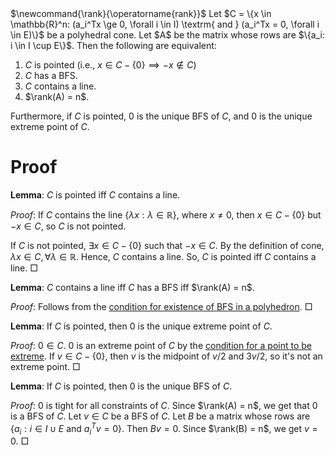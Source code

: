 <span class="invisible">
$\newcommand{\rank}{\operatorname{rank}}$
</span>
Let $C = \{x \in \mathbb{R}^n: (a_i^Tx \ge 0, \forall i \in I) \textrm{ and } (a_i^Tx = 0, \forall i \in E)\}$
be a polyhedral cone. Let $A$ be the matrix whose rows are $\{a_i: i \in I \cup E\}$.
Then the following are equivalent:

1.  $C$ is pointed (i.e., $x \in C - \{0\} \implies -x \not\in C$)
2.  $C$ has a BFS.
3.  $C$ contains a line.
4.  $\rank(A) = n$.

Furthermore, if $C$ is pointed, $0$ is the unique BFS of $C$, and $0$ is the unique extreme point of $C$.

# Proof

**Lemma**: $C$ is pointed iff $C$ contains a line.

*Proof*:
If $C$ contains the line $\{\lambda x: \lambda \in \mathbb{R}\}$, where $x \neq 0$,
then $x \in C - \{0\}$ but $-x \in C$, so $C$ is not pointed.

If $C$ is not pointed, $\exists x \in C - \{0\}$ such that $-x \in C$.
By the definition of cone, $\lambda x \in C, \forall \lambda \in \mathbb{R}$.
Hence, $C$ contains a line.
So, $C$ is pointed iff $C$ contains a line. □

**Lemma**: $C$ contains a line iff $C$ has a BFS iff $\rank(A) = n$.

*Proof*: Follows from the [condition for existence of BFS in a polyhedron](bfs-existence.html). □

**Lemma**: If $C$ is pointed, then $0$ is the unique extreme point of $C$.

*Proof*: $0 \in C$. $0$ is an extreme point of $C$ by the
[condition for a point to be extreme](../extreme-point-condition.html).
If $v \in C - \{0\}$, then $v$ is the midpoint of $v/2$ and $3v/2$, so it's not an extreme point. □

**Lemma**: If $C$ is pointed, then $0$ is the unique BFS of $C$.

*Proof*: $0$ is tight for all constraints of $C$. Since $\rank(A) = n$, we get that $0$ is a BFS of $C$.
Let $v \in C$ be a BFS of $C$.
Let $B$ be a matrix whose rows are $\{a_i: i \in I \cup E \textrm{ and } a_i^Tv = 0\}$.
Then $Bv = 0$. Since $\rank(B) = n$, we get $v = 0$. □
